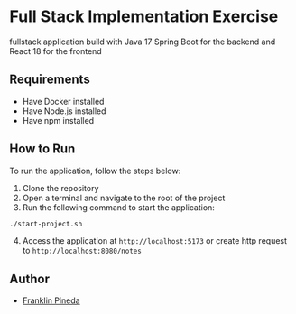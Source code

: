 # Full Stack Implementation Exercise

fullstack application build with Java 17 Spring Boot for the backend and React 18 for the frontend

## Requirements

- Have Docker installed
- Have Node.js installed
- Have npm installed

## How to Run

To run the application, follow the steps below:

1. Clone the repository
2. Open a terminal and navigate to the root of the project
3. Run the following command to start the application:

```bash
./start-project.sh
```

4. Access the application at `http://localhost:5173` or create http request to `http://localhost:8080/notes`

## Author

- [Franklin Pineda](https://www.linkedin.com/in/franklinjpt/)
